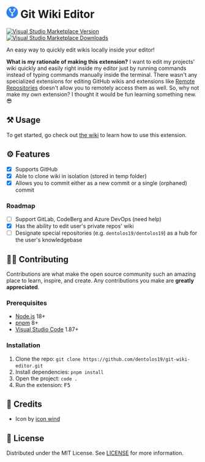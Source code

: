 <h1>
    <img src="public/icon.png" alt="Icon" height="30">
    <span>Git Wiki Editor</span>
</h1>

[![Visual Studio Marketplace Version](https://img.shields.io/visual-studio-marketplace/v/dentolos19.git-wiki-editor?logo=visual%20studio&label=marketplace)](https://marketplace.visualstudio.com/items?itemName=dentolos19.git-wiki-editor)
[![Visual Studio Marketplace Downloads](https://img.shields.io/visual-studio-marketplace/d/dentolos19.git-wiki-editor)](https://marketplace.visualstudio.com/items?itemName=dentolos19.git-wiki-editor)

An easy way to quickly edit wikis locally inside your editor!

**What is my rationale of making this extension?** I want to edit my projects' wiki quickly and easily right inside my editor just by running commands instead of typing commands manually inside the terminal. There wasn't any specialized extensions for editing GitHub wikis and extensions like [Remote Repositories](https://marketplace.visualstudio.com/items?itemName=ms-vscode.remote-repositories) doesn't allow you to remotely access them as well. So, why not make my own extension? I thought it would be fun learning something new. 😎

## ⚒️ Usage

To get started, go check out [the wiki](https://github.com/dentolos19/git-wiki-editor/wiki) to learn how to use this extension.

## ⚙️ Features

- [x] Supports GitHub
- [x] Able to clone wiki in isolation (stored in temp folder)
- [x] Allows you to commit either as a new commit or a single (orphaned) commit

### Roadmap

- [ ] Support GitLab, CodeBerg and Azure DevOps (need help)
- [x] Has the ability to edit user's private repos' wiki
- [ ] Designate special repositories (e.g. `dentolos19/dentolos19`) as a hub for the user's knowledgebase

## 🧑‍💻 Contributing

Contributions are what make the open source community such an amazing place to learn, inspire, and create. Any contributions you make are **greatly appreciated**.

### Prerequisites

- [Node.js](https://nodejs.org) 18+
- [pnpm](https://pnpm.io) 8+
- [Visual Studio Code](https://code.visualstudio.com) 1.87+

### Installation

1. Clone the repo: `git clone https://github.com/dentolos19/git-wiki-editor.git`
2. Install dependencies: `pnpm install`
3. Open the project: `code .`
4. Run the extension: <kbd>F5</kbd>

## 💖 Credits

- Icon by [icon wind](https://flaticon.com/free-icon/path_9534017)

## 📜 License

Distributed under the MIT License. See [LICENSE](./LICENSE) for more information.